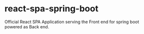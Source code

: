 # react-spa-spring-boot
Official React SPA Application serving the Front end for spring boot powered as Back end.
